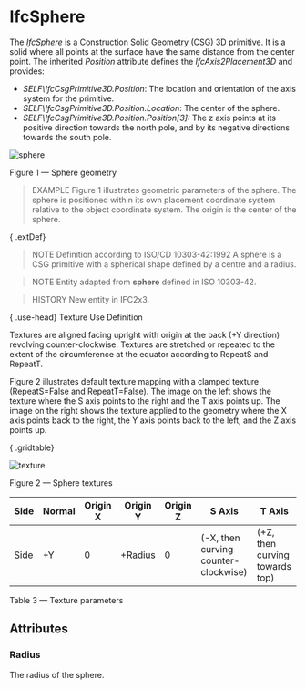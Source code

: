 # IfcSphere

The _IfcSphere_ is a Construction Solid Geometry (CSG) 3D primitive. It is a solid where all points at the surface have the same distance from the center point. The inherited _Position_ attribute defines the _IfcAxis2Placement3D_ and provides:

* _SELF\IfcCsgPrimitive3D.Position_: The location and orientation of the axis system for the primitive.
* _SELF\IfcCsgPrimitive3D.Position.Location_: The center of the sphere.
* _SELF\IfcCsgPrimitive3D.Position.Position[3]:_ The z axis points at its positive direction towards the north pole, and by its negative directions towards the south pole.
<!-- end of short definition -->

![sphere](../../../../figures/ifcsphere-layout1.png)

Figure 1 — Sphere geometry

> EXAMPLE Figure 1 illustrates geometric parameters of the sphere. The sphere is positioned within its own placement coordinate system relative to the object coordinate system. The origin is the center of the sphere.

{ .extDef}
> NOTE Definition according to ISO/CD 10303-42:1992
> A sphere is a CSG primitive with a spherical shape defined by a centre and a radius.

> NOTE Entity adapted from **sphere** defined in ISO 10303-42.

> HISTORY New entity in IFC2x3.

{ .use-head}
Texture Use Definition

Textures are aligned facing upright with origin at the back (+Y direction) revolving counter-clockwise. Textures are stretched or repeated to the extent of the circumference at the equator according to RepeatS and RepeatT.

Figure 2 illustrates default texture mapping with a clamped texture (RepeatS=False and RepeatT=False). The image on the left shows the texture where the S axis points to the right and the T axis points up. The image on the right shows the texture applied to the geometry where the X axis points back to the right, the Y axis points back to the left, and the Z axis points up.

{ .gridtable}

![texture](../../../../figures/ifcsphere-texture.png)

Figure 2 — Sphere textures


|Side|Normal|Origin X|Origin Y|Origin Z|S Axis|T Axis|
|--- |--- |--- |--- |--- |--- |--- |
|Side|+Y|0|+Radius|0|(-X, then curving counter-clockwise)|(+Z, then curving towards top)|

Table 3 — Texture parameters

## Attributes

### Radius
The radius of the sphere.
